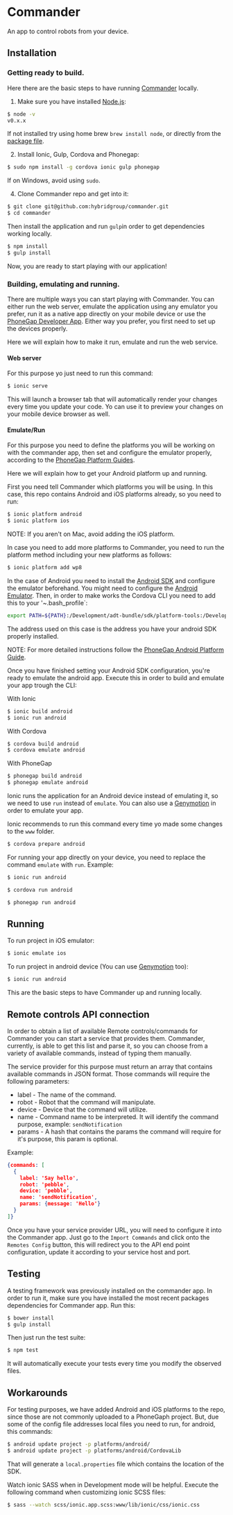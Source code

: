 Commander
=====================

An app to control robots from your device.

## Installation

### Getting ready to build.

Here there are the basic steps to have running [Commander](https://github.com/hybridgroup/commander) locally.

1. Make sure you have installed [Node.js](http://nodejs.org/):

```bash
$ node -v
v0.x.x
```

If not installed try using home brew `brew install node`, or directly from the [package file](http://nodejs.org/dist/v0.10.31/node-v0.10.31.pkg).

2. Install Ionic, Gulp, Cordova and Phonegap:

```bash
$ sudo npm install -g cordova ionic gulp phonegap
```

If on Windows, avoid using `sudo`.

4. Clone Commander repo and get into it:

```bash
$ git clone git@github.com:hybridgroup/commander.git
$ cd commander
```

Then install the application and run `gulp`in order to get dependencies working locally.

```bash
$ npm install
$ gulp install
```

Now, you are ready to start playing with our application!

### Building, emulating and running.

There are multiple ways you can start playing with Commander. You can either run the web server, emulate the
application using any emulator you prefer, run it as a native app directly on your mobile device or use the
[PhoneGap Developer App](http://app.phonegap.com/). Either way you prefer, you first need to set up the devices
properly.

Here we will explain how to make it run, emulate and run the web service.

#### Web server

For this purpose yo just need to run this command:

```bash
$ ionic serve
```

This will launch a browser tab that will automatically render your changes every time you update your code. Yo can
use it to preview your changes on your mobile device browser as well.

#### Emulate/Run

For this purpose you need to define the platforms you will be working on with the commander app, then set and
configure the emulator properly, according to the [PhoneGap Platform Guides](http://docs.phonegap.com/en/edge/guide_platforms_index.md.html).

Here we will explain how to get your Android platform up and running.

First you need tell Commander which platforms you will be using. In this case, this repo contains Android and iOS
platforms already, so you need to run:

```bash
$ ionic platform android
$ ionic platform ios
```

NOTE: If you aren't on Mac, avoid adding the iOS platform.

In case you need to add more platforms to Commander, you need to run the platform method including your new platforms
as follows:

```bash
$ ionic platform add wp8
```

In the case of Android you need to install the [Android SDK](http://developer.android.com/sdk/index.html) and configure
the emulator beforehand. You might need to configure the [Android Emulator](http://developer.android.com/tools/devices/emulator.html).
Then, in order to make works the Cordova CLI you need to add this to your '~.bash_profile`:

```bash
export PATH=${PATH}:/Development/adt-bundle/sdk/platform-tools:/Development/adt-bundle/sdk/tools
```

The address used on this case is the address you have your android SDK properly installed.

NOTE: For more detailed instructions follow the [PhoneGap Android Platform Guide](http://docs.phonegap.com/en/edge/guide_platforms_android_index.md.html#Android%20Platform%20Guide).

Once you have finished setting your Android SDK configuration, you're ready to emulate the android app. Execute this in
order to build and emulate your app trough the CLI:

With Ionic
```bash
$ ionic build android
$ ionic run android
```

With Cordova
```bash
$ cordova build android
$ cordova emulate android
```

With PhoneGap
```bash
$ phonegap build android
$ phonegap emulate android
```

Ionic runs the application for an Android device instead of emulating it, so we need to use `run` instead of `emulate`.
You can also use a [Genymotion](http://www.genymotion.com/) in order to emulate your app.


Ionic recommends to run this command every time yo made some changes to the `www` folder.

```bash
$ cordova prepare android
```

For running your app directly on your device, you need to replace the command `emulate` with `run`. Example:

```bash
$ ionic run android
```

```bash
$ cordova run android
```

```bash
$ phonegap run android
```

## Running

To run project in iOS emulator:
```bash
$ ionic emulate ios
```

To run project in android device (You can use [Genymotion](http://www.genymotion.com/) too):

```bash
$ ionic run android
```

This are the basic steps to have Commander up and running locally.

## Remote controls API connection

In order to obtain a list of available Remote controls/commands for Commander you can start a service that provides
them. Commander, currently, is able to get this list and parse it, so you can choose from a variety of available
commands, instead of typing them manually.

The service provider for this purpose must return an array that contains available commands in JSON format. Those
commands will require the following parameters:

* label  - The name of the command.
* robot  - Robot that the command will manipulate.
* device - Device that the command will utilize.
* name   - Command name to be interpreted. It will identify the command purpose, example: `sendNotification`
* params - A hash that contains the params the command will require for it's purpose, this param is optional.

Example:
```json
{commands: [
  {
    label: 'Say hello',
    robot: 'pebble',
    device: 'pebble',
    name: 'sendNotification',
    params: {message: 'Hello'}
  }
]}
```

Once you have your service provider URL, you will need to configure it into the Commander app. Just go to the
`Import Commands` and click onto the `Remotes Config` button, this will redirect you to the API end point configuration,
update it according to your service host and port.

## Testing

A testing framework was previously installed on the commander app. In order to run it, make sure you have installed
the most recent packages dependencies for Commander app. Run this:

```bash
$ bower install
$ gulp install
```

Then just run the test suite:

```bash
$ npm test
```

It will automatically execute your tests every time you modify the observed files.

## Workarounds

For testing purposes, we have added Android and iOS platforms to the repo, since those are not commonly uploaded to a
PhoneGaph project. But, due some of the config file addresses local files you need to run, for android, this commands:

```bash
$ android update project -p platforms/android/
$ android update project -p platforms/android/CordovaLib
```

That will generate a `local.properties` file which contains the location of the SDK.

Watch ionic SASS when in Development mode will be helpful. Execute the following command when customizing ionic SCSS files:

```bash
$ sass --watch scss/ionic.app.scss:www/lib/ionic/css/ionic.css
```
